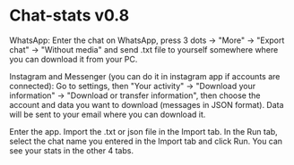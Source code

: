 # Chat-stats v0.8

WhatsApp:
Enter the chat on WhatsApp, press 3 dots -> "More" -> "Export chat" -> "Without media" and send .txt file to yourself somewhere where you can download it from your PC.

Instagram and Messenger (you can do it in instagram app if accounts are connected):
Go to settings, then "Your activity" -> "Download your information" -> "Download or transfer information", then choose the account and data you want to download (messages in JSON format). Data will be sent to your email where you can download it.

Enter the app. Import the .txt or json file in the Import tab. In the Run tab, select the chat name you entered in the Import tab and click Run. You can see your stats in the other 4 tabs.

